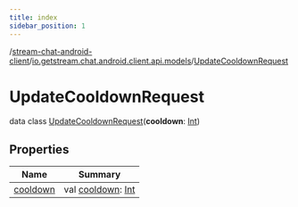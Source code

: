 ```yaml
---
title: index
sidebar_position: 1
---
```

/[stream-chat-android-client](../../index.md)/[io.getstream.chat.android.client.api.models](../index.md)/[UpdateCooldownRequest](index.md)  
  
  
  
# UpdateCooldownRequest  
data class [UpdateCooldownRequest](index.md)(**cooldown**: [Int](https://kotlinlang.org/api/latest/jvm/stdlib/kotlin/-int/index.html))  
  
## Properties  
  
|  Name |  Summary | 
|---|---|
| <a name="io.getstream.chat.android.client.api.models/UpdateCooldownRequest/cooldown/#/PointingToDeclaration/"></a>[cooldown](cooldown.md)| <a name="io.getstream.chat.android.client.api.models/UpdateCooldownRequest/cooldown/#/PointingToDeclaration/"></a>val [cooldown](cooldown.md): [Int](https://kotlinlang.org/api/latest/jvm/stdlib/kotlin/-int/index.html)|

